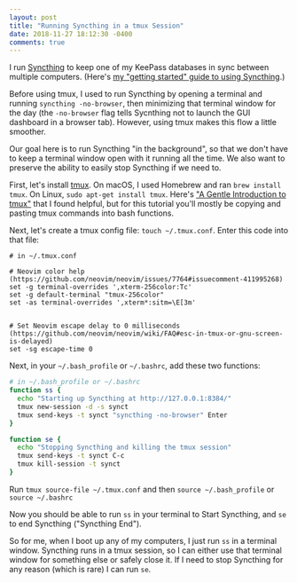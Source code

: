 ```yaml
---
layout: post
title: "Running Syncthing in a tmux Session"
date: 2018-11-27 18:12:30 -0400
comments: true
---
```


I run [Syncthing](https://syncthing.net/) to keep one of my KeePass databases in sync between multiple computers. (Here's [my "getting started" guide to using Syncthing](https://sts10.github.io/2017/05/24/getting-started-with-syncthing.html).)

Before using tmux, I used to run Syncthing by opening a terminal and running `syncthing -no-browser`, then minimizing that terminal window for the day (the `-no-browser` flag tells Sycnthing not to launch the GUI dashboard in a browser tab). However, using tmux makes this flow a little smoother. 

Our goal here is to run Syncthing "in the background", so that we don't have to keep a terminal window open with it running all the time. We also want to preserve the ability to easily stop Syncthing if we need to.

First, let's install [tmux](https://github.com/tmux/tmux). On macOS, I used Homebrew and ran `brew install tmux`. On Linux, `sudo apt-get install tmux`. Here's ["A Gentle Introduction to tmux"](https://hackernoon.com/a-gentle-introduction-to-tmux-8d784c404340) that I found helpful, but for this tutorial you'll mostly be copying and pasting tmux commands into bash functions.

Next, let's create a tmux config file: `touch ~/.tmux.conf`. Enter this code into that file:

```
# in ~/.tmux.conf

# Neovim color help (https://github.com/neovim/neovim/issues/7764#issuecomment-411995268)
set -g terminal-overrides ',xterm-256color:Tc'
set -g default-terminal "tmux-256color"
set -as terminal-overrides ',xterm*:sitm=\E[3m'


# Set Neovim escape delay to 0 milliseconds (https://github.com/neovim/neovim/wiki/FAQ#esc-in-tmux-or-gnu-screen-is-delayed) 
set -sg escape-time 0
```

Next, in your `~/.bash_profile` or `~/.bashrc`, add these two functions:

```bash
# in ~/.bash_profile or ~/.bashrc
function ss {
  echo "Starting up Syncthing at http://127.0.0.1:8384/"
  tmux new-session -d -s synct
  tmux send-keys -t synct "syncthing -no-browser" Enter
}

function se {
  echo "Stopping Syncthing and killing the tmux session"
  tmux send-keys -t synct C-c
  tmux kill-session -t synct
}
```

Run `tmux source-file ~/.tmux.conf` and then `source ~/.bash_profile` or `source ~/.bashrc`

Now you should be able to run `ss` in your terminal to Start Syncthing, and `se` to end Syncthing ("Syncthing End"). 

So for me, when I boot up any of my computers, I just run `ss` in a terminal window. Syncthing runs in a tmux session, so I can either use that terminal window for something else or safely close it. If I need to stop Syncthing for any reason (which is rare) I can run `se`.



